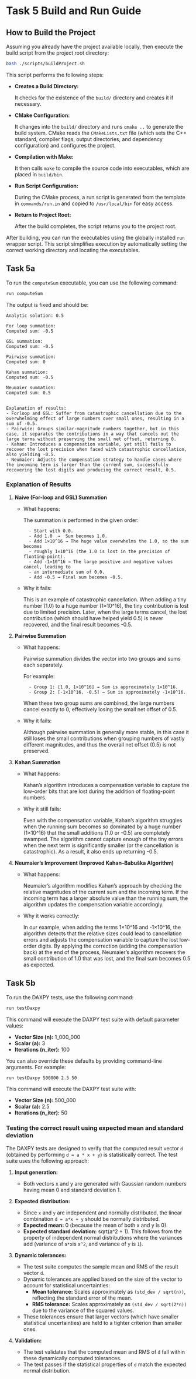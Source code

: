# Task 5 Build and Run Guide

## How to Build the Project

Assuming you already have the project available locally, then execute the build script from the project root directory:

```bash
bash ./scripts/buildProject.sh
```

This script performs the following steps:

- **Creates a Build Directory:**

  It checks for the existence of the `build/` directory and creates it if necessary.

- **CMake Configuration:**

  It changes into the `build/` directory and runs `cmake ..` to generate the build system. CMake reads the `CMakeLists.txt` file (which sets the C++ standard, compiler flags, output directories, and dependency configuration) and configures the project.

- **Compilation with Make:**

  It then calls `make` to compile the source code into executables, which are placed in `build/bin`.

- **Run Script Configuration:**

  During the CMake process, a run script is generated from the template in `commands/run.in` and copied to `/usr/local/bin` for easy access.

- **Return to Project Root:**

  After the build completes, the script returns you to the project root.

After building, you can run the executables using the globally installed `run` wrapper script. This script simplifies execution by automatically setting the correct working directory and locating the executables.

## Task 5a

To run the `computeSum` executable, you can use the following command:

```bash
run computeSum
```

The output is fixed and should be:

```
Analytic solution: 0.5

For loop summation:
Computed sum: -0.5

GSL summation:
Computed sum: -0.5

Pairwise summation:
Computed sum: 0

Kahan summation:
Computed sum: -0.5

Neumaier summation:
Computed sum: 0.5


Explanation of results:
- Forloop and GSL: Suffer from catastrophic cancellation due to the overwhelming effect of large numbers over small ones, resulting in a sum of -0.5.
- Pairwise: Groups similar-magnitude numbers together, but in this case, it separates the contributions in a way that cancels out the large terms without preserving the small net offset, returning 0.
- Kahan: Introduces a compensation variable, yet still fails to recover the lost precision when faced with catastrophic cancellation, also yielding -0.5.
- Neumaier: Adjusts the compensation strategy to handle cases where the incoming term is larger than the current sum, successfully recovering the lost digits and producing the correct result, 0.5.
```

### Explanation of Results

1. **Naive (For-loop and GSL) Summation**

    - What happens:

        The summation is performed in the given order:

            - Start with 0.0.
            - Add 1.0  →  Sum becomes 1.0.
            - Add 1×10^16 → The huge value overwhelms the 1.0, so the sum becomes 
            - roughly 1×10^16 (the 1.0 is lost in the precision of floating-point).
            - Add -1×10^16 → The large positive and negative values cancel, leading to 
            - an intermediate sum of 0.0.
            - Add -0.5 → Final sum becomes -0.5.
     
    - Why it fails:

        This is an example of catastrophic cancellation. When adding a tiny number (1.0)
        to a huge number (1×10^16), the tiny contribution is lost due to limited precision.
        Later, when the large terms cancel, the lost contribution (which should have helped
        yield 0.5) is never recovered, and the final result becomes -0.5.

2. **Pairwise Summation**

    - What happens:

        Pairwise summation divides the vector into two groups and sums each separately.

        For example:

            - Group 1: [1.0, 1×10^16] → Sum is approximately 1×10^16.
            - Group 2: [-1×10^16, -0.5] → Sum is approximately -1×10^16.

        When these two group sums are combined, the large numbers cancel exactly to 0,
        effectively losing the small net offset of 0.5.
   
    - Why it fails:

        Although pairwise summation is generally more stable, in this case it still loses
        the small contributions when grouping numbers of vastly different magnitudes, and thus
        the overall net offset (0.5) is not preserved.


3. **Kahan Summation**

    - What happens:

        Kahan’s algorithm introduces a compensation variable to capture the low-order bits 
        that are lost during the addition of floating-point numbers.
    
    - Why it still fails:

        Even with the compensation variable, Kahan’s algorithm struggles when the running 
        sum becomes so dominated by a huge number (1×10^16) that the small additions (1.0 or 
        -0.5) are completely swamped. The algorithm cannot capture enough of the tiny errors 
        when the next term is significantly smaller (or the cancellation is catastrophic).
        As a result, it also ends up returning -0.5.


4. **Neumaier’s Improvement (Improved Kahan–Babuška Algorithm)**

    - What happens:

        Neumaier’s algorithm modifies Kahan’s approach by checking the relative magnitudes of 
        the current sum and the incoming term. If the incoming term has a larger absolute value 
        than the running sum, the algorithm updates the compensation variable accordingly.
    
    - Why it works correctly:

        In our example, when adding the terms 1×10^16 and -1×10^16, the algorithm detects that 
        the relative sizes could lead to cancellation errors and adjusts the compensation variable 
        to capture the lost low-order digits. By applying the correction (adding the compensation 
        back) at the end of the process, Neumaier’s algorithm recovers the small contribution of 
        1.0 that was lost, and the final sum becomes 0.5 as expected.


## Task 5b

To run the DAXPY tests, use the following command:

```bash
run testDaxpy
```

This command will execute the DAXPY test suite with default parameter values:

- **Vector Size (n):** 1_000_000
- **Scalar (a):** 3
- **Iterations (n_iter):** 100

You can also override these defaults by providing command-line arguments. For example:

```bash
run testDaxpy 500000 2.5 50
```

This command will execute the DAXPY test suite with:

- **Vector Size (n):** 500_000
- **Scalar (a):** 2.5
- **Iterations (n_iter):** 50


### Testing the correct result using expected mean and standard deviation

The DAXPY tests are designed to verify that the computed result vector `d` (obtained by performing `d = a * x + y`) is statistically correct. The test suite uses the following approach:

1. **Input generation:**

    - Both vectors x and y are generated with Gaussian random numbers having mean 0 and standard deviation 1.

2. **Expected distribution:**

    - Since `x` and `y` are independent and normally distributed, the linear combination `d = a*x + y` should be normally distributed.
    - **Expected mean:** 0 (because the mean of both x and y is 0).
    - **Expected standard deviation:** sqrt(a^2 + 1). This follows from the property of independent normal distributions where the variances add (variance of `a*x`is `a^2`, and variance of `y` is `1`).

3. **Dynamic tolerances:**

    - The test suite computes the sample mean and RMS of the result vector `d`.
    - Dynamic tolerances are applied based on the size of the vector to account for statistical uncertainties:
      - **Mean tolerance:** Scales approximately as `(std_dev / sqrt(n))`, reflecting the standard error of the mean.
      - **RMS tolerance:** Scales approximately as `(std_dev / sqrt(2*n))` due to the variance of the squared values.
    - These tolerances ensure that larger vectors (which have smaller statistical uncertainties) are held to a tighter criterion than smaller ones.
  
4. **Validation:**

    - The test validates that the computed mean and RMS of `d` fall within these dynamically computed tolerances.
    - The test passes if the statistical properties of `d` match the expected normal distribution.